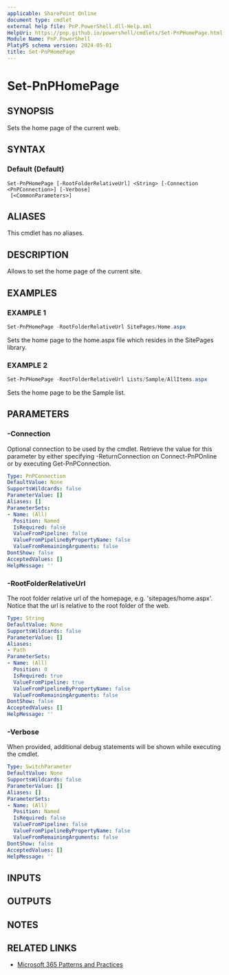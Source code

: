 ```yaml
---
applicable: SharePoint Online
document type: cmdlet
external help file: PnP.PowerShell.dll-Help.xml
HelpUri: https://pnp.github.io/powershell/cmdlets/Set-PnPHomePage.html
Module Name: PnP.PowerShell
PlatyPS schema version: 2024-05-01
title: Set-PnPHomePage
---
```


# Set-PnPHomePage

## SYNOPSIS

Sets the home page of the current web.

## SYNTAX

### Default (Default)

```
Set-PnPHomePage [-RootFolderRelativeUrl] <String> [-Connection <PnPConnection>] [-Verbose]
 [<CommonParameters>]
```

## ALIASES

This cmdlet has no aliases.

## DESCRIPTION

Allows to set the home page of the current site.

## EXAMPLES

### EXAMPLE 1

```powershell
Set-PnPHomePage -RootFolderRelativeUrl SitePages/Home.aspx
```

Sets the home page to the home.aspx file which resides in the SitePages library.

### EXAMPLE 2

```powershell
Set-PnPHomePage -RootFolderRelativeUrl Lists/Sample/AllItems.aspx
```

Sets the home page to be the Sample list.

## PARAMETERS

### -Connection

Optional connection to be used by the cmdlet. Retrieve the value for this parameter by either specifying -ReturnConnection on Connect-PnPOnline or by executing Get-PnPConnection.

```yaml
Type: PnPConnection
DefaultValue: None
SupportsWildcards: false
ParameterValue: []
Aliases: []
ParameterSets:
- Name: (All)
  Position: Named
  IsRequired: false
  ValueFromPipeline: false
  ValueFromPipelineByPropertyName: false
  ValueFromRemainingArguments: false
DontShow: false
AcceptedValues: []
HelpMessage: ''
```

### -RootFolderRelativeUrl

The root folder relative url of the homepage, e.g. 'sitepages/home.aspx'. Notice that the url is relative to the root folder of the web.

```yaml
Type: String
DefaultValue: None
SupportsWildcards: false
ParameterValue: []
Aliases:
- Path
ParameterSets:
- Name: (All)
  Position: 0
  IsRequired: true
  ValueFromPipeline: true
  ValueFromPipelineByPropertyName: false
  ValueFromRemainingArguments: false
DontShow: false
AcceptedValues: []
HelpMessage: ''
```

### -Verbose

When provided, additional debug statements will be shown while executing the cmdlet.

```yaml
Type: SwitchParameter
DefaultValue: None
SupportsWildcards: false
ParameterValue: []
Aliases: []
ParameterSets:
- Name: (All)
  Position: Named
  IsRequired: false
  ValueFromPipeline: false
  ValueFromPipelineByPropertyName: false
  ValueFromRemainingArguments: false
DontShow: false
AcceptedValues: []
HelpMessage: ''
```

## INPUTS

## OUTPUTS

## NOTES

## RELATED LINKS

- [Microsoft 365 Patterns and Practices](https://aka.ms/m365pnp)
